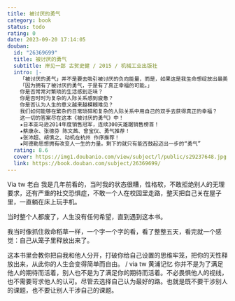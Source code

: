 ```yaml
---
title: 被讨厌的勇气
category: book
status: todo
rating: 0
date: 2023-09-20 17:14:05
douban:
  id: "26369699"
  title: 被讨厌的勇气
  subtitle: 岸见一郎 古贺史健 / 2015 / 机械工业出版社
  intro: |-
    「被讨厌的勇气」并不是要去吸引被讨厌的负向能量，而是，如果这是我生命想绽放出最美的光彩，那么，即使有被讨厌的可能，我都要用自己的双手双脚往那里走去。」
    「因为拥有了被讨厌的勇气，于是有了真正幸福的可能。」
    你是否常常对繁琐的生活感到乏味？
    你是否时时为复杂的人际关系感到疲惫？
    你是否认为人生的意义越来越模糊难见？
    我们如何能够在繁杂的日常琐碎和复杂的人际关系中用自己的双手去获得真正的幸福？
    这一切的答案尽在这本《被讨厌的勇气》中！
    ★日本亚马逊2014年度销售冠军，连续300天雄踞销售榜首！
    ★蔡康永、张德芬 陈文茜、曾宝仪、勇气推荐！
    ★张沛超、胡慎之、动机在杭州 作序推荐！
    ★阿德勒思想拥有改变人一生的力量。剩下的就只有能否鼓起迈出一步的“勇气”
  rating: 8.6
  cover: https://img1.doubanio.com/view/subject/l/public/s29237648.jpg
  link: https://book.douban.com/subject/26369699/
---
```


Via tw 老白 我是几年前看的，当时我的状态很糟，性格软，不敢拒绝别人的无理要求，还有严重的社交恐惧症，不敢一个人在校园里走路，整天把自己关在屋子里，一直躺在床上玩手机。

当时整个人都废了，人生没有任何希望，直到遇到这本书。

我当时像抓住救命稻草一样，一个字一个字的看，看了整整五天，看完就一个感觉：自己从笼子里释放出来了。

这本书里会教你把自我和他人分开，打破你给自己设置的思维牢笼，把你的天性释放出来，从此你的人生会变得简单而自由。 / via tw 黄浦记忆 你并不是为了满足他人的期待而活着，别人也不是为了满足你的期待而活着。不必畏惧他人的视线，也不需要苛求他人的认可。尽管去选择自己认为最好的路。也就是既不要干涉别人的课题，也不要让别人干涉自己的课题。

